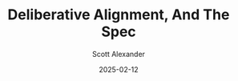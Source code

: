 ---
layout: podcast
title: "Deliberative Alignment, And The Spec"
author: Scott Alexander
description: https://www.astralcodexten.com/p/deliberative-alignment-and-the-spec
date: 2025-02-12
length: 3212952
duration: 803
guid: deliberative-alignment-and-the-spec
---